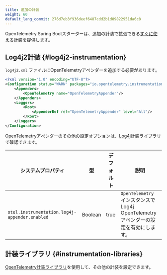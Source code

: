 ```yaml
---
title: 追加の計装
weight: 60
default_lang_commit: 276d7eb3f936deef6487cdd2b1d89822951da6c8
---
```


OpenTelemetry Spring Bootスターターは、追加の計装で拡張できる[すぐに使える計装](../out-of-the-box-instrumentation)を提供します。

## Log4j2計装 {#log4j2-instrumentation}

`log4j2.xml` ファイルにOpenTelemetryアペンダーを追加する必要があります。

```xml
<?xml version="1.0" encoding="UTF-8"?>
<Configuration status="WARN" packages="io.opentelemetry.instrumentation.log4j.appender.v2_17">
    <Appenders>
        <OpenTelemetry name="OpenTelemetryAppender"/>
    </Appenders>
    <Loggers>
        <Root>
            <AppenderRef ref="OpenTelemetryAppender" level="All"/>
        </Root>
    </Loggers>
</Configuration>
```

OpenTelemetryアペンダーのその他の設定オプションは、[Log4j](https://github.com/open-telemetry/opentelemetry-java-instrumentation/blob/main/instrumentation/log4j/log4j-appender-2.17/library/README.md)計装ライブラリで確認できます。

| システムプロパティ                            | 型      | デフォルト | 説明                                                                              |
| --------------------------------------------- | ------- | ---------- | --------------------------------------------------------------------------------- |
| `otel.instrumentation.log4j-appender.enabled` | Boolean | true       | `OpenTelemetry` インスタンスでLog4j OpenTelemetryアペンダーの設定を有効にします。 |

## 計装ライブラリ {#instrumentation-libraries}

[OpenTelemetry計装ライブラリ](https://github.com/open-telemetry/opentelemetry-java-instrumentation/blob/main/docs/supported-libraries.md#libraries--frameworks)を使用して、その他の計装を設定できます。
